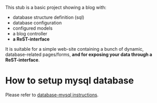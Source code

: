This stub is a basic project showing a blog with:

- database structure definition (sql)
- database configuration
- configured models
- a blog controller
- **a ReST-interface**

It is suitable for a simple web-site containing a bunch of dynamic, database-related pages/forms,
**and for exposing your data through a ReST-interface**.


How to setup mysql database
===========================

Please refer to [database-mysql instructions](https://github.com/damiencorpataux/xfm-project-skeleton/blob/database-mysql/README.md#how-to-setup-mysql-database).
